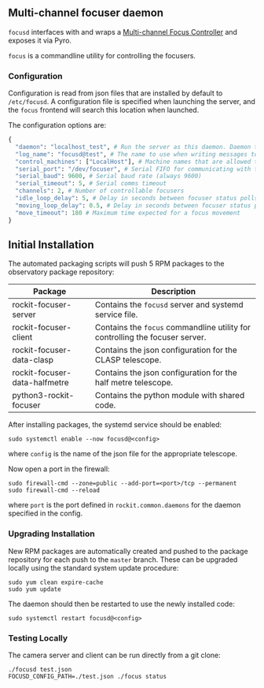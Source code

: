 ## Multi-channel focuser daemon

`focusd` interfaces with and wraps a [Multi-channel Focus Controller](https://github.com/rockit-astro/focus-controller) and exposes it via Pyro.

`focus` is a commandline utility for controlling the focusers.

### Configuration

Configuration is read from json files that are installed by default to `/etc/focusd`.
A configuration file is specified when launching the server, and the `focus` frontend will search this location when launched.

The configuration options are:
```python
{
  "daemon": "localhost_test", # Run the server as this daemon. Daemon types are registered in `rockit.common.daemons`.
  "log_name": "focusd@test", # The name to use when writing messages to the observatory log.
  "control_machines": ["LocalHost"], # Machine names that are allowed to control (rather than just query) state. Machine names are registered in `rockit.common.IP`.
  "serial_port": "/dev/focuser", # Serial FIFO for communicating with the focuser
  "serial_baud": 9600, # Serial baud rate (always 9600)
  "serial_timeout": 5, # Serial comms timeout
  "channels": 2, # Number of controllable focusers
  "idle_loop_delay": 5, # Delay in seconds between focuser status polls when idle
  "moving_loop_delay": 0.5, # Delay in seconds between focuser status polls when moving
  "move_timeout": 180 # Maximum time expected for a focus movement
}

```
## Initial Installation

The automated packaging scripts will push 5 RPM packages to the observatory package repository:

| Package                       | Description                                                                  |
|-------------------------------|------------------------------------------------------------------------------|
| rockit-focuser-server         | Contains the `focusd` server and systemd service file.                       |
| rockit-focuser-client         | Contains the `focus` commandline utility for controlling the focuser server. |
| rockit-focuser-data-clasp     | Contains the json configuration for the CLASP telescope.                     |
| rockit-focuser-data-halfmetre | Contains the json configuration for the half metre telescope.                |
| python3-rockit-focuser        | Contains the python module with shared code.                                 |

After installing packages, the systemd service should be enabled:

```
sudo systemctl enable --now focusd@<config>
```

where `config` is the name of the json file for the appropriate telescope.

Now open a port in the firewall:
```
sudo firewall-cmd --zone=public --add-port=<port>/tcp --permanent
sudo firewall-cmd --reload
```
where `port` is the port defined in `rockit.common.daemons` for the daemon specified in the config.

### Upgrading Installation

New RPM packages are automatically created and pushed to the package repository for each push to the `master` branch.
These can be upgraded locally using the standard system update procedure:
```
sudo yum clean expire-cache
sudo yum update
```

The daemon should then be restarted to use the newly installed code:
```
sudo systemctl restart focusd@<config>
```

### Testing Locally

The camera server and client can be run directly from a git clone:
```
./focusd test.json
FOCUSD_CONFIG_PATH=./test.json ./focus status
```

